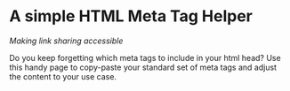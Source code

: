 # A simple HTML Meta Tag Helper

*Making link sharing accessible*

Do you keep forgetting which meta tags to include in your html head?
Use this handy page to copy-paste your standard set of meta tags and adjust the content to your use case.

